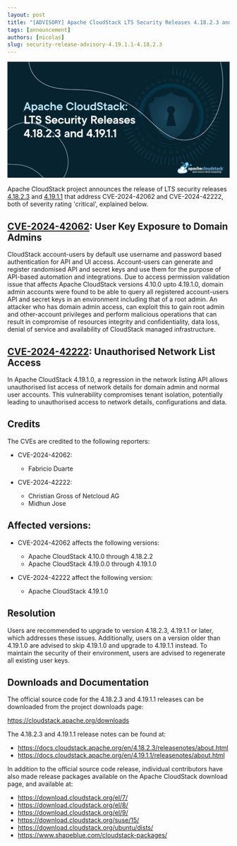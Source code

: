 ```yaml
---
layout: post
title: "[ADVISORY] Apache CloudStack LTS Security Releases 4.18.2.3 and 4.19.1.1"
tags: [announcement]
authors: [nicolas]
slug: security-release-advisory-4.19.1.1-4.18.2.3
---
```


[![](banner.png "Apache CloudStack LTS Security Releases 4.18.2.3 and 4.19.1.1")](/blog/security-release-advisory-4.19.1.1-4.18.2.3)

Apache CloudStack project announces the release of LTS security releases
[4.18.2.3](https://github.com/apache/cloudstack/releases/tag/4.18.2.3) and
[4.19.1.1](https://github.com/apache/cloudstack/releases/tag/4.19.1.1) that
address CVE-2024-42062 and CVE-2024-42222, both of severity rating 'critical',
explained below.

<!-- truncate -->

## [CVE-2024-42062](https://www.cve.org/CVERecord?id=CVE-2024-42062): User Key Exposure to Domain Admins

CloudStack account-users by default use username and password based
authentication for API and UI access. Account-users can generate and
register randomised API and secret keys and use them for the purpose
of API-based automation and integrations. Due to access permission
validation issue that affects Apache CloudStack versions 4.10.0 upto
4.19.1.0, domain admin accounts were found to be able to query all
registered account-users API and secret keys in an environment
including that of a root admin. An attacker who has domain admin
access, can exploit this to gain root admin and other-account
privileges and perform malicious operations that can result in
compromise of resources integrity and confidentiality, data loss,
denial of service and availability of CloudStack managed
infrastructure.

## [CVE-2024-42222](https://www.cve.org/CVERecord?id=CVE-2024-42222): Unauthorised Network List Access

In Apache CloudStack 4.19.1.0, a regression in the network listing API
allows unauthorised list access of network details for domain admin
and normal user accounts. This vulnerability compromises tenant
isolation, potentially leading to unauthorised access to network
details, configurations and data.

## Credits

The CVEs are credited to the following reporters:

- CVE-2024-42062:
  - Fabricio Duarte

- CVE-2024-42222:
  - Christian Gross of Netcloud AG
  - Midhun Jose

## Affected versions:

- CVE-2024-42062 affects the following versions:
  - Apache CloudStack 4.10.0 through 4.18.2.2
  - Apache CloudStack 4.19.0.0 through 4.19.1.0

- CVE-2024-42222 affect the following version:
  - Apache CloudStack 4.19.1.0

## Resolution

Users are recommended to upgrade to version 4.18.2.3, 4.19.1.1 or later, which
addresses these issues. Additionally, users on a version older than 4.19.1.0 are
advised to skip 4.19.1.0 and upgrade to 4.19.1.1 instead. To maintain the
security of their environment, users are advised to regenerate all existing user
keys.

## Downloads and Documentation

The official source code for the 4.18.2.3 and 4.19.1.1 releases can be
downloaded from the project downloads page:

https://cloudstack.apache.org/downloads

The 4.18.2.3 and 4.19.1.1 release notes can be found at:
- https://docs.cloudstack.apache.org/en/4.18.2.3/releasenotes/about.html
- https://docs.cloudstack.apache.org/en/4.19.1.1/releasenotes/about.html

In addition to the official source code release, individual contributors
have also made release packages available on the Apache CloudStack
download page, and available at:

- https://download.cloudstack.org/el/7/
- https://download.cloudstack.org/el/8/
- https://download.cloudstack.org/el/9/
- https://download.cloudstack.org/suse/15/
- https://download.cloudstack.org/ubuntu/dists/
- https://www.shapeblue.com/cloudstack-packages/

